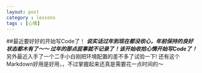 ```yaml
---
layout: post
category : lessons
tags : [心情]
---
```

##最近要好好的开始写Code了！
___说实话过年到现在都没收心，年前保持的良好状态都木有了～～ 过年的那点屁事就不记录了！该开始收拾心情开始写Code了！___  
另外最近入手了一个二手小白刚把环境配置的差不多了试验一下!
还有这个Markdown好用是好用，，不过掌握起来还真是需要花一点时间的～